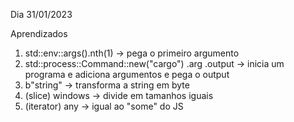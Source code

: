 Dia 31/01/2023

Aprendizados

1. std::env::args().nth(1) -> pega o primeiro argumento
1. std::process::Command::new("cargo") .arg .output -> inicia um programa e adiciona argumentos e pega o output
1. b"string" -> transforma a string em byte
1. (slice) windows -> divide em tamanhos iguais
1. (iterator) any -> igual ao "some" do JS
